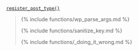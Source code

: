 <p><code><a href="https://developer.wordpress.org/reference/functions/register_post_type/">register_post_type()</a></code></p>

<blockquote>

{% include functions/wp_parse_args.md %}

{% include functions/sanitize_key.md %}

{% include functions/_doing_it_wrong.md %}

</blockquote>

